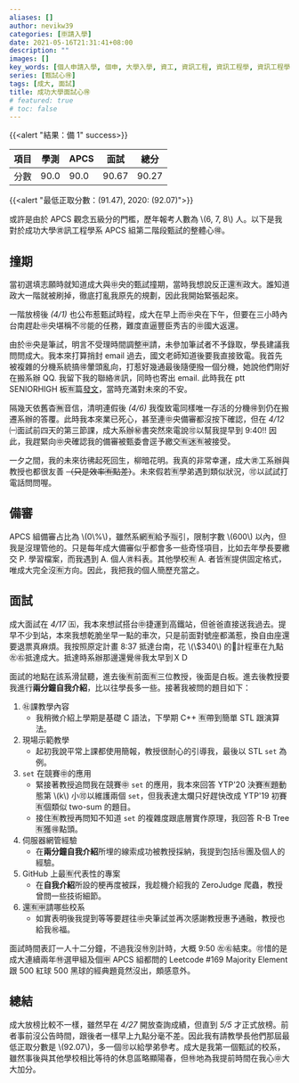 ```yaml
---
aliases: []
author: nevikw39
categories: [🈸請入學]
date: 2021-05-16T21:31:41+08:00
description: ""
images: []
key_words: [個人申請入學, 個申, 大學入學, 資工, 資訊工程, 資訊工程學, 資訊工程學系, 資工系, 一階, 二階, 備審, 審查資料, 甄試, 撞期, APCS]
series: [甄試心🉐]
tags: [成大, 面試]
title: 成功大學面試心🉐
# featured: true
# toc: false
---
```


{{<alert "結果：備 1" success>}}

| 項目 | 學測   | APCS | 面試    | 總分    |
|----|------|------|-------|-------|
| 分數 | 90.0 | 90.0 | 90.67 | 90.27 |

{{<alert "最低正取分數：\(91.47\), 2020: \(92.07\)">}}

或許是由於 APCS 觀念五級分的門檻，歷年報考人數為 \\(6, 7, 8\\) 人。以下是我對於成功大學㊮訊工程學系 APCS 組第二階段甄試的整體心🉐。

## 撞期

當初選填志願時就知道成大與㊥央的甄試撞期，當時我想說反正還🈶️政大。誰知道政大一階就被刷掉，徹底打亂我原先的規劃，因此我開始緊張起來。

一階放榜後 _(4/1)_ 也公布惹甄試時程，成大在早上而㊥央在下午，但要在三小時內台南趕赴㊥央堪稱不🉑️能的任務，難度直逼豐臣秀吉的㊥國大返還。

由於㊥央是筆試，明言不受理時間調整🈸請，未參加筆試者不予錄取，學長建議我問問成大。我本來打算捎封 email 過去，國文老師知道後要我直接致電。我首先被複雜的分機系統搞🉐暈頭亂向，打惹好幾通最後隨便撥一個分機，她說他們剛好在搬系辦 QQ. 我留下我的聯絡㊮訊，同時也寄出 email. 此時我在 ptt SENIORHIGH 板🈶️篇[發文](https://www.ptt.cc/bbs/SENIORHIGH/M.1617280907.A.BCE.html)，當時充滿對未來的不安。

隔幾天依舊杳🈚️音信，清明連假後 _(4/6)_ 我復致電同樣唯一存活的分機🉐到仍在搬遷系辦的答覆。此時我本來業已死心，甚至連㊥央備審都沒按下確認，但在 _4/12_ ㈠面試前四天的第三節課，成大系辦㊙️書突然來電說🉑️以幫我提早到 9:40!! 因此，我趕緊向㊥央確認我的備審被甄委會逕予繳交🈶️迷🈶️被接受。

一夕之間，我的未來彷彿起死回生，柳暗花明。我真的非常幸運，成大㊮工系辦與教授也都很友善 ~~（只是效率🈶️點差）~~。未來假若🈶️學弟遇到類似狀況，🉑️以試試打電話問問喔。

## 備審

APCS 組備審占比為 \\(0\\%\\)，雖然系網🈶️給予🈯️引，限制字數 \\(600\\) 以內，但我是沒理管他的。只是每年成大備審似乎都會多一些奇怪項目，比如去年學長要繳交 P. 學習檔案，而我遇到 A. 個人㊮料表。其他學校🈶 A. 者皆🈶提供固定格式，唯成大完全沒🈶方向。因此，我把我的個人簡歷充當之。

## 面試

成大面試在 _4/17_ ㈤，我本來想試搭台㊥捷運到高鐵站，但爸爸直接送我過去。提早不少到站，本來我想乾脆坐早一點的車次，只是前面對號座都滿惹，換自由座還要退票真麻煩。我按照原定計畫 8:37 抵達台南，花 \\(\\$340\\) 的🚕計程車在九點㊧㊨抵達成大。抵達時系辦那邊還覺🉐我太早到ＸＤ

面試的地點在該系滑鼠聽，進去後🈶前面🈶️三位教授，後面是白板。進去後教授要我進行**兩分鐘自我介紹**，比以往學長多一些。接著我被問的題目如下：

1. ㊓課教學內容
    - 我稍微介紹上學期是基礎 C 語法，下學期 C++ 🈶帶到簡單 STL 跟演算法。
2. 現場示範教學
    - 起初我說平常上課都使用簡報，教授很耐心的引導我，最後以 STL `set` 為例。
3. `set` 在競賽㊥的應用
    - 緊接著教授追問我在競賽㊥ `set` 的應用，我本來回答 YTP'20 決賽🈶題動態第 \\(k\\) 小🉑️以維護兩個 `set`，但我表達太爛只好趕快改成 YTP'19 初賽🈶個類似 two-sum 的題目。
    - 接住🈶教授再問知不知道 `set` 的複雜度跟底層實作原理，我回答 R-B Tree 🈶獲🉐點頭。
4. 伺服器網管經驗
    - 在**兩分鐘自我介紹**所埋的線索成功被教授採納，我提到包括㊓團及個人的經驗。
5. GitHub 上最🈶代表性的專案
    - 在**自我介紹**所設的梗再度被踩，我趁機介紹我的 ZeroJudge 爬蟲，教授曾問一些技術細節。
6. 還🈶🈸請哪些校系
    - 如實表明後我提到等等要趕往㊥央筆試並再次感謝教授惠予通融，教授也給我㊗️福。

面試時間表訂一人十二分鐘，不過我沒㊕別計時，大概 9:50 ㊧㊨結束。🉑️惜的是成大連續兩年㊕選甲組及個🈸️ APCS 組都問的 Leetcode #169 Majority Element 跟 500 紅球 500 黑球的經典題竟然沒出，頗感意外。

## 總結

成大放榜比較不一樣，雖然早在 _4/27_ 開放查詢成績，但直到 _5/5_ 才正式放榜。前者事前沒公告時間，跟後者一樣早上九點分毫不差。因此我有請教學長他們那屆最低正取分數是 \\(92.07\\)，多一個🉑️以給學弟參考。成大是我第一個甄試的校系，雖然事後與其他學校相比等待的休息區略顯陽春，但㊕地為我提前時間在我心㊥大大加分。
